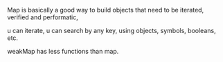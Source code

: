 Map is basically a good way to build objects that need to be iterated, verified and performatic,

u can iterate, 
u can search by any key, using objects, symbols, booleans, etc.

weakMap has less functions than map.
